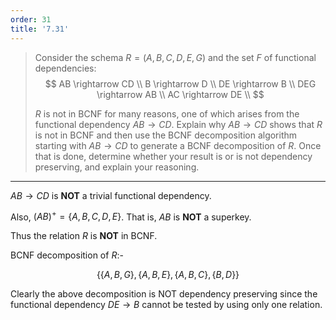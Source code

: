 ```yaml
---
order: 31
title: '7.31'
---
```

> Consider the schema $R = (A,B,C,D,E,G)$ and the set $F$ of functional dependencies: 
> $$
> AB \rightarrow CD  \\
> B \rightarrow D  \\
> DE \rightarrow B \\
> DEG \rightarrow AB \\
> AC \rightarrow DE  \\
> $$
> 
> $R$ is not in BCNF for many reasons, one of which arises from the functional 
> dependency $AB \rightarrow CD$. Explain why $AB \rightarrow CD$ shows that 
> $R$ is not in BCNF and then use the BCNF decomposition algorithm starting with 
> $AB \rightarrow CD$ to generate a BCNF decomposition of $R$. Once that is done, 
> determine whether your result is or is not dependency preserving, and explain 
> your reasoning.

--------------------------------

$AB \rightarrow CD$ is **NOT** a trivial functional dependency. 

Also, $(AB)^+ = \{A, B, C, D, E\}$. That is, $AB$ is **NOT** a superkey.

Thus the relation $R$ is **NOT** in BCNF. 

BCNF decomposition of $R$:- 

$$
\{ \{A,B,G\}, \{A,B,E\}, \{A,B,C\}, \{B,D\} \}
$$

Clearly the above decomposition is NOT dependency preserving since the functional 
dependency $DE \rightarrow B$ cannot be tested by using only one relation. 